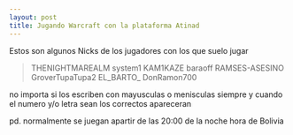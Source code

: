 ```yaml
---
layout: post
title: Jugando Warcraft con la plataforma Atinad
---
```


Estos son algunos Nicks de los jugadores con los que suelo jugar

>THENIGHTMAREALM
>system1
>KAM1KAZE
>baraoff
>RAMSES-ASESINO
>GroverTupaTupa2
>EL_BARTO_
>DonRamon700

no importa si los escriben con mayusculas o menisculas siempre y cuando el numero y/o letra sean los correctos apareceran

pd. normalmente se juegan apartir de las 20:00 de la noche hora de Bolivia
